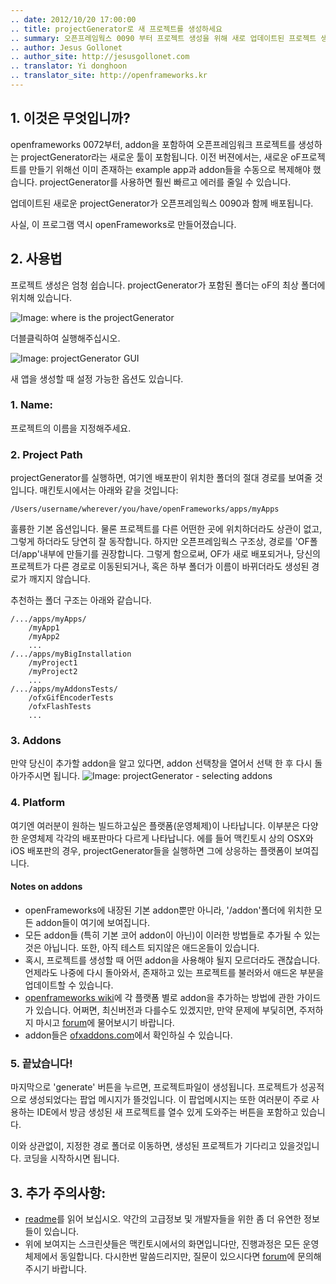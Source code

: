 ```yaml
---
.. date: 2012/10/20 17:00:00
.. title: projectGenerator로 새 프로젝트를 생성하세요
.. summary: 오픈프레임웍스 0090 부터 프로젝트 생성을 위해 새로 업데이트된 프로젝트 생성기가 제공됩니다.
.. author: Jesus Gollonet
.. author_site: http://jesusgollonet.com
.. translator: Yi donghoon
.. translator_site: http://openframeworks.kr
---
```


## 1. 이것은 무엇입니까?
openframeworks 0072부터, addon을 포함하여 오픈프레임워크 프로젝트를 생성하는 projectGenerator라는 새로운 툴이 포함됩니다. 이전 버젼에서는, 새로운 oF프로젝트를 만들기 위해선 이미 존재하는 example app과 addon들을 수동으로 복제해야 했습니다. projectGenerator를 사용하면 훨씬 빠르고 에러를 줄일 수 있습니다.

업데이트된 새로운 projectGenerator가 오픈프레임웍스 0090과 함께 배포됩니다.

사실, 이 프로그램 역시 openFrameworks로 만들어졌습니다.

## 2. 사용법
프로젝트 생성은 엄청 쉽습니다.
projectGenerator가 포함된 폴더는 oF의 최상 폴더에 위치해 있습니다.

![Image: where is the projectGenerator](new-pg-00.png)

더블클릭하여 실행해주십시오.

![Image: projectGenerator GUI](new-pg-01.png)

새 앱을 생성할 때 설정 가능한 옵션도 있습니다.

### 1. Name:
프로젝트의 이름을 지정해주세요.

### 2. Project Path
projectGenerator를 실행하면, 여기엔 배포판이 위치한 폴더의 절대 경로를 보여줄 것입니다. 매킨토시에서는 아래와 같을 것입니다:
	
	/Users/username/wherever/you/have/openFrameworks/apps/myApps
	
훌륭한 기본 옵션입니다. 물론 프로젝트를 다른 어떤한 곳에 위치하더라도 상관이 없고, 그렇게 하더라도 당연히 잘 동작합니다. 하지만 오픈프레임웍스 구조상, 경로를 'OF폴더/app'내부에 만들기를 권장합니다. 그렇게 함으로써, OF가 새로 배포되거나, 당신의 프로젝트가 다른 경로로 이동된되거나, 혹은 하부 폴더가 이름이 바뀌더라도 생성된 경로가 깨지지 않습니다.

추천하는 폴더 구조는 아래와 같습니다.
	
	/.../apps/myApps/
		/myApp1
		/myApp2
		...
	/.../apps/myBigInstallation
		/myProject1
		/myProject2
		...
	/.../apps/myAddonsTests/
		/ofxGifEncoderTests
		/ofxFlashTests
		...
		


### 3. Addons
만약 당신이 추가할 addon을 알고 있다면, addon 선택창을 열어서 선택 한 후 다시 돌아가주시면 됩니다.
![Image: projectGenerator - selecting addons](new-pg-02.png)
	
### 4. Platform
여기엔 여러분이 원하는 빌드하고싶은 플랫폼(운영체제)이 나타납니다. 이부분은 다양한 운영체제 각각의 배포판마다 다르게 나타납니다.
에를 들어 맥킨토시 상의 OSX와 iOS 배포판의 경우, projectGenerator들을 실행하면 그에 상응하는 플랫폼이 보여집니다.

#### Notes on addons
- openFrameworks에 내장된 기본 addon뿐만 아니라, '/addon'폴더에 위치한 모든 addon들이 여기에 보여집니다.
- 모든 addon들 (특히 기본 코어 addon이 아닌)이 이러한 방법들로 추가될 수 있는것은 아닙니다. 또한, 아직 테스트 되지않은 애드온들이 있습니다.
- 혹시, 프로젝트를 생성할 때 어떤 addon을 사용해야 될지 모르더라도 괜찮습니다. 언제라도 나중에 다시 돌아와서, 존재하고 있는 프로젝트를 불러와서 애드온 부분을 업데이트할 수 있습니다.
- [openframeworks wiki](http://wiki.openframeworks.cc/index.php?title=Main_Page)에 각 플랫폼 별로 addon을 추가하는 방법에 관한 가이드가 있습니다. 어쩌면, 최신버전과 다를수도 있겠지만, 만약 문제에 부딫히면, 주저하지 마시고 [forum](http://forum.openframeworks.cc/index.php)에 물어보시기 바랍니다.
- addon들은 [ofxaddons.com](http://ofxaddons.com)에서 확인하실 수 있습니다.

### 5. 끝났습니다!
마지막으로 'generate' 버튼을 누르면, 프로젝트파일이 생성됩니다. 프로젝트가 성공적으로 생성되었다는 팝업 메시지가 뜰것입니다. 이 팝업메시지는 또한 여러분이 주로 사용하는 IDE에서 방금 생성된 새 프로젝트를 열수 있게 도와주는 버튼을 포함하고 있습니다. 

이와 상관없이, 지정한 경로 폴더로 이동하면, 생성된 프로젝트가 기다리고 있을것입니다. 코딩을 시작하시면 됩니다.

## 3. 추가 주의사항:
- [readme](https://github.com/ofZach/projectGeneratorSimple/tree/master/bin)를 읽어 보십시오. 약간의 고급정보 및 개발자들을 위한 좀 더 유연한 정보들이 있습니다.
- 위에 보여지는 스크린샷들은 맥킨토시에서의 화면입니다만, 진행과정은 모든 운영체제에서 동일합니다. 다시한번 말씀드리지만, 질문이 있으시다면  [forum](http://forum.openframeworks.cc/index.php)에 문의해주시기 바랍니다.

